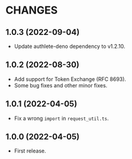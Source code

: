 CHANGES
=======

1.0.3 (2022-09-04)
------------------

- Update authlete-deno dependency to v1.2.10.


1.0.2 (2022-08-30)
------------------

- Add support for Token Exchange (RFC 8693).
- Some bug fixes and other minor fixes.


1.0.1 (2022-04-05)
------------------

- Fix a wrong `import` in `request_util.ts`.


1.0.0 (2022-04-05)
------------------

- First release.